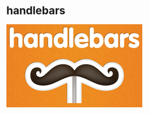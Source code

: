 # handlebars

<img src="https://github.com/jovihu10/handlebars/blob/master/practica1_plantillas/img/logo.png">
